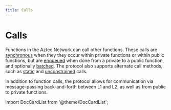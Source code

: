 ```yaml
---
title: Calls
---
```


# Calls

Functions in the Aztec Network can call other functions. These calls are [synchronous](./sync-calls.md) when they they occur within private functions or within public functions, but are [enqueued](./enqueued-calls.md) when done from a private to a public function, and optionally [batched](./batched-calls.md). The protocol also supports alternate call methods, such as [static](./static-calls.md) and [unconstrained](./unconstrained-calls.md) calls.

In addition to function calls, the protocol allows for communication via message-passing back-and-forth between L1 and L2, as well as from public to private functions.

import DocCardList from '@theme/DocCardList';

<DocCardList />
